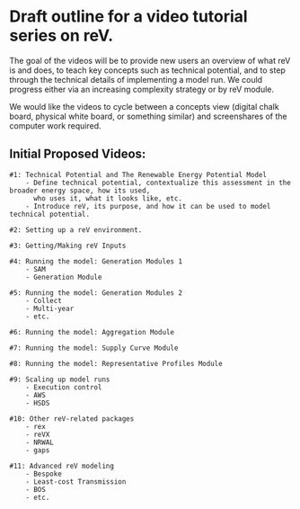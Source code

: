 # Draft outline for a video tutorial series on reV.

The goal of the videos will be to provide new users an overview of what reV is and does, to teach key concepts such as technical potential, and to step through the technical details of implementing a model run. We could progress either via an increasing complexity strategy or by reV module. 

We would like the videos to cycle between a concepts view (digital chalk board, physical white board, or something similar) and screenshares of the computer work required.


## Initial Proposed Videos:

    #1: Technical Potential and The Renewable Energy Potential Model
        - Define technical potential, contextualize this assessment in the broader energy space, how its used, 
          who uses it, what it looks like, etc.
        - Introduce reV, its purpose, and how it can be used to model technical potential.
    
    #2: Setting up a reV environment.

    #3: Getting/Making reV Inputs
    
    #4: Running the model: Generation Modules 1
        - SAM
        - Generation Module
    
    #5: Running the model: Generation Modules 2
        - Collect
        - Multi-year
        - etc.
    
    #6: Running the model: Aggregation Module
    
    #7: Running the model: Supply Curve Module
    
    #8: Running the model: Representative Profiles Module
    
    #9: Scaling up model runs
        - Execution control
        - AWS
        - HSDS
    
    #10: Other reV-related packages
        - rex
        - reVX
        - NRWAL
        - gaps
    
    #11: Advanced reV modeling
        - Bespoke
        - Least-cost Transmission
        - BOS
        - etc.
